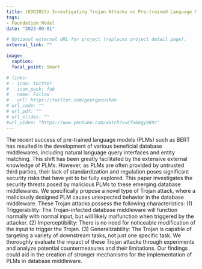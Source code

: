 ```yaml
---
title: (KDD2023) Investigating Trojan Attacks on Pre-trained Language Model-powered Database Middleware
tags:
- Foundation Model
date: "2023-09-01"

# Optional external URL for project (replaces project detail page).
external_link: ""

image:
  caption: 
  focal_point: Smart

# links:
# - icon: twitter
#   icon_pack: fab
#   name: Follow
#   url: https://twitter.com/georgecushen
# url_code: ""
# url_pdf: ""
# url_slides: ""
#url_video: "https://www.youtube.com/watch?v=Cfx66gy9K9c"
---
```


The recent success of pre-trained language models (PLMs) such as BERT has resulted in the development of various beneficial database middlewares, including natural language query interfaces and entity matching.  This shift has been greatly facilitated by the extensive external knowledge of PLMs. However, as PLMs are often provided by untrusted third parties, their lack of standardization and regulation poses significant security risks that have yet to be fully explored. This paper investigates the security threats posed by malicious PLMs to these emerging database middlewares. We specifically propose a novel type of Trojan attack, where a maliciously designed PLM causes unexpected behavior in the database middleware. These Trojan attacks possess the following characteristics: (1) Triggerability: The Trojan-infected database middleware will function normally with normal input, but will likely malfunction when triggered by the attacker. (2) Imperceptibility: There is no need for noticeable modification of the input to trigger the Trojan. (3) Generalizability: The Trojan is capable of targeting a variety of downstream tasks, not just one specific task. We thoroughly evaluate the impact of these Trojan attacks through experiments and analyze potential countermeasures and their limitations. Our findings could aid in the creation of stronger mechanisms for the implementation of PLMs in database middleware.